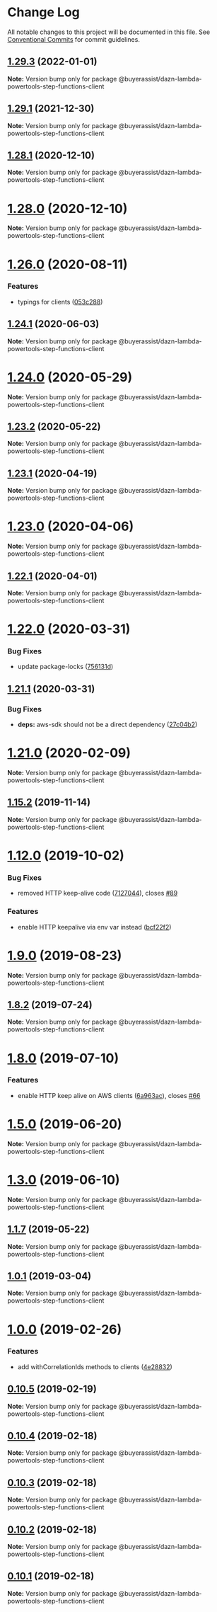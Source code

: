 # Change Log

All notable changes to this project will be documented in this file.
See [Conventional Commits](https://conventionalcommits.org) for commit guidelines.

## [1.29.3](https://github.com/buyerassist-io/dazn-lambda-powertools/compare/v1.29.2...v1.29.3) (2022-01-01)

**Note:** Version bump only for package @buyerassist/dazn-lambda-powertools-step-functions-client





## [1.29.1](https://github.com/buyerassist-io/dazn-lambda-powertools/compare/v1.29.0...v1.29.1) (2021-12-30)

**Note:** Version bump only for package @buyerassist/dazn-lambda-powertools-step-functions-client





## [1.28.1](https://github.com/getndazn/dazn-lambda-powertools/compare/v1.28.0...v1.28.1) (2020-12-10)

**Note:** Version bump only for package @buyerassist/dazn-lambda-powertools-step-functions-client

# [1.28.0](https://github.com/getndazn/dazn-lambda-powertools/compare/v1.27.0...v1.28.0) (2020-12-10)

**Note:** Version bump only for package @buyerassist/dazn-lambda-powertools-step-functions-client

# [1.26.0](https://github.com/getndazn/dazn-lambda-powertools/compare/v1.25.0...v1.26.0) (2020-08-11)

### Features

- typings for clients ([053c288](https://github.com/getndazn/dazn-lambda-powertools/commit/053c288a69337ad4d537dd115af79b092791e440))

## [1.24.1](https://github.com/getndazn/dazn-lambda-powertools/compare/v1.24.0...v1.24.1) (2020-06-03)

**Note:** Version bump only for package @buyerassist/dazn-lambda-powertools-step-functions-client

# [1.24.0](https://github.com/getndazn/dazn-lambda-powertools/compare/v1.23.2...v1.24.0) (2020-05-29)

**Note:** Version bump only for package @buyerassist/dazn-lambda-powertools-step-functions-client

## [1.23.2](https://github.com/getndazn/dazn-lambda-powertools/compare/v1.23.1...v1.23.2) (2020-05-22)

**Note:** Version bump only for package @buyerassist/dazn-lambda-powertools-step-functions-client

## [1.23.1](https://github.com/getndazn/dazn-lambda-powertools/compare/v1.23.0...v1.23.1) (2020-04-19)

**Note:** Version bump only for package @buyerassist/dazn-lambda-powertools-step-functions-client

# [1.23.0](https://github.com/getndazn/dazn-lambda-powertools/compare/v1.22.1...v1.23.0) (2020-04-06)

**Note:** Version bump only for package @buyerassist/dazn-lambda-powertools-step-functions-client

## [1.22.1](https://github.com/getndazn/dazn-lambda-powertools/compare/v1.22.0...v1.22.1) (2020-04-01)

**Note:** Version bump only for package @buyerassist/dazn-lambda-powertools-step-functions-client

# [1.22.0](https://github.com/getndazn/dazn-lambda-powertools/compare/v1.21.1...v1.22.0) (2020-03-31)

### Bug Fixes

- update package-locks ([756131d](https://github.com/getndazn/dazn-lambda-powertools/commit/756131d))

## [1.21.1](https://github.com/getndazn/dazn-lambda-powertools/compare/v1.21.0...v1.21.1) (2020-03-31)

### Bug Fixes

- **deps:** aws-sdk should not be a direct dependency ([27c04b2](https://github.com/getndazn/dazn-lambda-powertools/commit/27c04b2))

# [1.21.0](https://github.com/getndazn/dazn-lambda-powertools/compare/v1.20.0...v1.21.0) (2020-02-09)

**Note:** Version bump only for package @buyerassist/dazn-lambda-powertools-step-functions-client

## [1.15.2](https://github.com/getndazn/dazn-lambda-powertools/compare/v1.15.1...v1.15.2) (2019-11-14)

**Note:** Version bump only for package @buyerassist/dazn-lambda-powertools-step-functions-client

# [1.12.0](https://github.com/getndazn/dazn-lambda-powertools/compare/v1.11.0...v1.12.0) (2019-10-02)

### Bug Fixes

- removed HTTP keep-alive code ([7127044](https://github.com/getndazn/dazn-lambda-powertools/commit/7127044)), closes [#89](https://github.com/getndazn/dazn-lambda-powertools/issues/89)

### Features

- enable HTTP keepalive via env var instead ([bcf22f2](https://github.com/getndazn/dazn-lambda-powertools/commit/bcf22f2))

# [1.9.0](https://github.com/getndazn/dazn-lambda-powertools/compare/v1.8.3...v1.9.0) (2019-08-23)

**Note:** Version bump only for package @buyerassist/dazn-lambda-powertools-step-functions-client

## [1.8.2](https://github.com/getndazn/dazn-lambda-powertools/compare/v1.8.1...v1.8.2) (2019-07-24)

**Note:** Version bump only for package @buyerassist/dazn-lambda-powertools-step-functions-client

# [1.8.0](https://github.com/getndazn/dazn-lambda-powertools/compare/v1.7.0...v1.8.0) (2019-07-10)

### Features

- enable HTTP keep alive on AWS clients ([6a963ac](https://github.com/getndazn/dazn-lambda-powertools/commit/6a963ac)), closes [#66](https://github.com/getndazn/dazn-lambda-powertools/issues/66)

# [1.5.0](https://github.com/getndazn/dazn-lambda-powertools/compare/v1.4.2...v1.5.0) (2019-06-20)

**Note:** Version bump only for package @buyerassist/dazn-lambda-powertools-step-functions-client

# [1.3.0](https://github.com/getndazn/dazn-lambda-powertools/compare/v1.2.0...v1.3.0) (2019-06-10)

**Note:** Version bump only for package @buyerassist/dazn-lambda-powertools-step-functions-client

## [1.1.7](https://github.com/getndazn/dazn-lambda-powertools/compare/v1.1.6...v1.1.7) (2019-05-22)

**Note:** Version bump only for package @buyerassist/dazn-lambda-powertools-step-functions-client

## [1.0.1](https://github.com/getndazn/dazn-lambda-powertools/compare/v1.0.0...v1.0.1) (2019-03-04)

**Note:** Version bump only for package @buyerassist/dazn-lambda-powertools-step-functions-client

# [1.0.0](https://github.com/getndazn/dazn-lambda-powertools/compare/v0.10.7...v1.0.0) (2019-02-26)

### Features

- add withCorrelationIds methods to clients ([4e28832](https://github.com/getndazn/dazn-lambda-powertools/commit/4e28832))

## [0.10.5](https://github.com/getndazn/dazn-lambda-powertools/compare/v0.10.4...v0.10.5) (2019-02-19)

**Note:** Version bump only for package @buyerassist/dazn-lambda-powertools-step-functions-client

## [0.10.4](https://github.com/getndazn/dazn-lambda-powertools/compare/v0.10.3...v0.10.4) (2019-02-18)

**Note:** Version bump only for package @buyerassist/dazn-lambda-powertools-step-functions-client

## [0.10.3](https://github.com/getndazn/dazn-lambda-powertools/compare/v0.10.2...v0.10.3) (2019-02-18)

**Note:** Version bump only for package @buyerassist/dazn-lambda-powertools-step-functions-client

## [0.10.2](https://github.com/getndazn/dazn-lambda-powertools/compare/v0.10.1...v0.10.2) (2019-02-18)

**Note:** Version bump only for package @buyerassist/dazn-lambda-powertools-step-functions-client

## [0.10.1](https://github.com/getndazn/dazn-lambda-powertools/compare/v0.10.0...v0.10.1) (2019-02-18)

**Note:** Version bump only for package @buyerassist/dazn-lambda-powertools-step-functions-client
